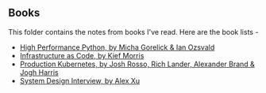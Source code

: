 ## Books

This folder contains the notes from books I've read. Here are the book lists -

* [High Performance Python, by Micha Gorelick & Ian Ozsvald](https://github.com/Dai98/Mindmap/tree/main/Books/High%20Performance%20Python)
* [Infrastructure as Code, by Kief Morris](https://github.com/Dai98/Mindmap/tree/main/Books/Infrastructure-as-Code)
* [Production Kubernetes, by Josh Rosso, Rich Lander, Alexander Brand & Jogh Harris]()
* [System Design Interview, by Alex Xu](https://github.com/Dai98/Mindmap/tree/main/Books/System-Design-Interview)
